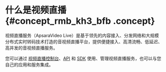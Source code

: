 # 什么是视频直播 {#concept_rmb_kh3_bfb .concept}

视频直播服务（ApsaraVideo Live）是基于领先的内容接入、分发网络和大规模分布式实时转码技术打造的音视频直播平台，提供便捷接入、高清流畅、低延迟、高并发的音视频直播服务。

您可以通过 [视频直播控制台](https://live.console.aliyun.com/?spm=5176.2020520001.aliyun_sidebar.aliyun_sidebar_live.28e04bd3YxLgBY)、[API](../../../../intl.zh-CN/.md#) 和 [SDK](https://www.alibabacloud.com/zh/support/developer-resources?spm=a2796.7919406.1097650.dzhnavresourcesb1.25e26ecfKYBCNb) 使用、管理视频直播服务，也可以与您自己的应用和服务集成。

